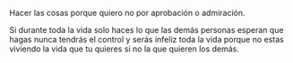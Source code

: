 Hacer las cosas porque quiero no por aprobación o admiración.

Si durante toda la vida solo haces lo que las demás personas esperan que hagas nunca tendrás el control y serás infeliz toda la vida porque no estas viviendo la vida que tu quieres si no la que quieren los demás.



